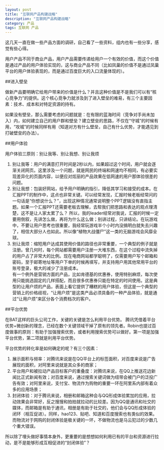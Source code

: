 ```yaml
---
layout: post
title: "互联网产品构建战略"
description: "互联网产品构建战略"
category: 产品
tags: 互联网 产品
---
```


这几天一直在做一些产品方面的调研，自己看了一些资料，组内也有一些分享，感觉有些心得。

用户产品不同于商业产品，用户产品需要传递给用户一个有效的价值，而这个价值是通过产品的用户体验实现的，这与商业产品不同（比如凤巢的价值不是通过凤巢平台的用户体验表现的，而是通过百度巨大的入口流量体现的）。

##进入壁垒

做新产品要明确它给用户带来的价值是什么？并且这种价值是不是我们可以有“核心竞争力”的提供。这个核心竞争力就涉及到了进入壁垒的难易，有三个主要因素：技术、成本和对特定资源的持有。

如果没有壁垒，那么需要考虑的问题就是：在有限的蓝海时间（竞争对手尚未加入）内，如何建立自己的用户群和壁垒？建立壁垒的思路，不仅在“守城”的时候有用，“攻城”的时候同样有用（知道对方有什么壁垒，自己有什么优势，才能遇见到打破壁垒的办法）。 

##用户体验

用户体验三原则：别让我等、别让我想、别让我烦

 1. 别让我等：用户的满意打开时间是2秒以内，如果超过这个时间，用户就会逐渐关闭网页。这里涉及一个问题，就是网民的终端和网速均不相同，有必要实现差异化的页面内容，以便应对炫丽的产品效果在低网速的用户那体验很差的问题。
 2. 别让我想：包装好网站，给予用户明确的指引，降低其学习和接受的成本。在汇报PPT的制作中，这点也非常关键。可以经常发现，汇报时候老板经常问的一句话是“你想说什么？”，出现这种情况通常说明整个PPT逻辑没有直指主题。如果一个汇报PPT还需要老板去理解，去帮我们把思路和表达的观点理清楚，这不是让人家太累了么？ 所以，我的leader经常对我说，汇报的时候一定要用倒叙，先讲怎么做，再将为什么这么做；别讲过程，只讲结论。在玩游戏中，不要让用户思考也很重要，我经常玩游戏半个小时内没搞明白就失去兴趣了，相信大部分人也如此。所以像“植物大战僵尸”这一类的无脑游戏会风靡全球。
 3. 别让我烦：缩短用户达成其使用价值的路径也非常重要，一个典型的例子就是注册。曾几何时，每个网站都需要用户注册一大堆东西，在这个过程中流失掉的用户占了非常大的比例。现在电商网站都学聪明了，仅需要用户写个邮箱和密码，至于邮寄地址等用户下单的时候再填写，并支持用户用其他常用平台的账号登录，极大的减少了注册成本。  
 有一个例外是营销方面的产品，比如肯德基的优惠券，使用特别麻烦，每次使用只能挑选固定的几样搭配，而且很多优惠券只能在特定的时间使用。这是典型的让用户烦的产品，表面上看它提供了糟糕的用户体验，但这是一个典型的营销上的价格歧视，“让用户烦”是这类产品必须具备的一种产品体验，就是通过“让用户烦”来区分各个消费档次的客户。

  
##平台优势

在BAT这样的巨头公司工作，关键的关键是怎么利用平台优势。 腾讯凭借着平台优势+微创新的理念，已经在数个关键领域干掉了原有的领先者。Robin也提过百度做事的原则：有助于加强搜索优势，或者利用搜索优势可以做好。第一项是加强平台优势，第二项就是利用平台优势。

平台优势的转化率是如何确定的呢？有三个因素：  
 1. 展示面积与频率：对腾讯来说是在QQ平台上的标签面积，对百度来说是广告展现的面积，对阿里来说就是其众多的商家；
 2. 平台用户和被拉动产品目标客户的重叠度：对腾讯来说，在QQ上推送花边新闻比正式新闻有效；对百度来说，通过搜索关键词做为纽带会被门户的泛投广告有效；对阿里来说，支付宝、物流作为购物的重要一环在阿里系内部有着众多的应用场景；
 3. 封闭体验：对于腾讯来说，相册和邮箱这种会与QQ形成体验累加的应用，拉动效果会非常好，反之搜搜和拍拍就拉动的比较差。因为QQ是通讯和社交的媒体，而邮箱是有助于通讯，相册是有助于社交的，他们会与QQ形成体验的闭环（相互促进）。同样，hao123、贴吧、知道和百度搜索也有类似的效果。而物流对于网购的封闭体验是极关键的一环，不做物流也是马云犯过的少数几个重大错误。

所以除了埋头做好事情本身外，更重要的是想想如何利用已有的平台和资源进行拉动，是不是能够形成互相促进的“封闭体验”？


